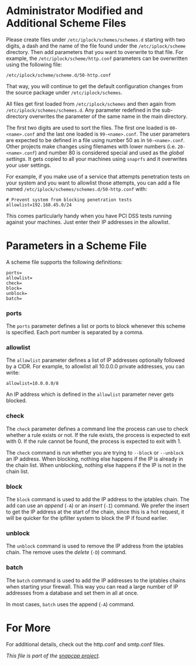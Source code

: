 
Administrator Modified and Additional Scheme Files
==================================================

Please create files under `/etc/iplock/schemes/schemes.d` starting with two
digits, a dash and the name of the file found under the `/etc/iplock/scheme`
directory. Then add parameters that you want to overwrite to that file.
For example, the `/etc/iplock/scheme/http.conf` parameters can be overwritten
using the following file:

    /etc/iplock/scheme/scheme.d/50-http.conf

That way, you will continue to get the default configuration
changes from the source package under `/etc/iplock/schemes`.

All files get first loaded from `/etc/iplock/schemes` and then again
from `/etc/iplock/schemes/schemes.d`. Any parameter redefined in the
sub-directory overwrites the parameter of the same name in
the main directory.

The first two digits are used to sort the files. The first one
loaded is `00-<name>.conf` and the last one loaded is `99-<name>.conf`.
The user parameters are expected to be defined in a file using number
50 as in `50-<name>.conf`. Other projects make changes using filenames
with lower numbers (i.e. `20-<name>.conf`) and number 80 is considered
special and used as the _global settings_. It gets copied to all your
machines using `snaprfs` and it overwrites your user settings.

For example, if you make use of a service that attempts penetration tests
on your system and you want to allowlist those attempts, you can add a
file named `/etc/iplock/schemes/schemes.d/50-http.conf` with:

    # Prevent system from blocking penetration tests
    allowlist=192.168.45.0/24

This comes particularly handy when you have PCI DSS tests running against
your machines. Just enter their IP addresses in the allowlist.


Parameters in a Scheme File
===========================

A scheme file supports the following definitions:

    ports=
    allowlist=
    check=
    block=
    unblock=
    batch=

### ports

The `ports` parameter defines a list or ports to block whenever this
scheme is specified. Each port number is separated by a comma.

### allowlist

The `allowlist` parameter defines a list of IP addresses optionally
followed by a CIDR. For example, to allowlist all 10.0.0.0 private
addresses, you can write:

    allowlist=10.0.0.0/8

An IP address which is defined in the `allowlist` parameter never
gets blocked.

### check

The `check` parameter defines a command line the process can use
to check whether a rule exists or not. If the rule exists, the
process is expected to exit with 0. If the rule cannot be found,
the process is expected to exit with 1.

The `check` command is run whether you are trying to `--block` or
`--unblock` an IP address. When blocking, nothing else happens if
the IP is already in the chain list. When unblocking, nothing else
happens if the IP is not in the chain list.

### block

The `block` command is used to add the IP address to the iptables
chain. The add can use an _append_ (`-A`) or an _insert_ (`-I`)
command. We prefer the insert to get the IP address at the start
of the chain, since this is a hot request, it will be quicker for
the ipfilter system to block the IP if found earlier.

### unblock

The `unblock` command is used to remove the IP address from the
iptables chain. The remove uses the _delete_ (`-D`) command.

### batch

The `batch` command is used to add the IP addresses to the iptables
chains when starting your firewall. This way you can read a large
number of IP addresses from a database and set them in all at once.

In most cases, `batch` uses the append (`-A`) command.


For More
========

For additional details, check out the http.conf and smtp.conf files.


_This file is part of the [snapcpp project](https://snapwebsites.org/)._
